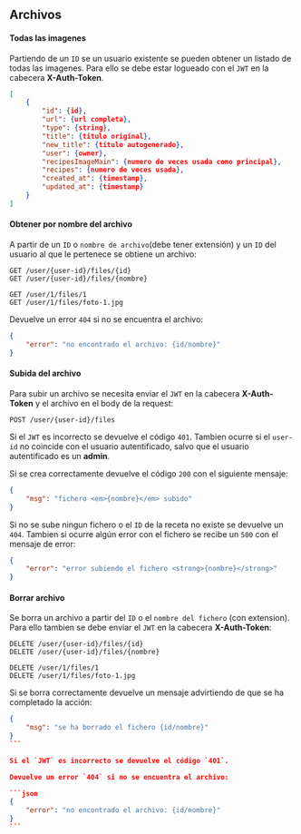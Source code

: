 ## Archivos

#### Todas las imagenes

Partiendo de un `ID` se un usuario existente se pueden obtener un listado de todas las imagenes. Para ello se debe estar logueado con el `JWT` en la cabecera **X-Auth-Token**.

```json
[
    {
        "id": {id},
        "url": {url completa},
        "type": {string},
        "title": {titulo original},
        "new_title": {titulo autogenerado},
        "user": {owner},
        "recipesImageMain": {numero de veces usada como principal},
        "recipes": {numero de veces usada},
        "created_at": {timestamp},
        "updated_at": {timestamp}
    }
]
```

#### Obtener por nombre del archivo

A partir de un `ID` o `nombre de archivo`(debe tener extensión) y un `ID` del usuario al que le pertenece se obtiene un archivo:

```
GET /user/{user-id}/files/{id}
GET /user/{user-id}/files/{nombre}

GET /user/1/files/1
GET /user/1/files/foto-1.jpg
```

Devuelve un error `404` si no se encuentra el archivo:

```json
{
    "error": "no encontrado el archivo: {id/nombre}"
}
```

#### Subida del archivo

Para subir un archivo se necesita enviar el `JWT` en la cabecera **X-Auth-Token** y el archivo en el body de la request:

```
POST /user/{user-id}/files
```
Si el `JWT` es incorrecto se devuelve el código `401`. Tambien ocurre si el `user-id` no coincide con el usuario autentificado, salvo que el usuario autentificado es un **admin**.

Si se crea correctamente devuelve el código `200` con el siguiente mensaje:

```json
{
    "msg": "fichero <em>{nombre}</em> subido"
}
```

Si no se sube ningun fichero o el `ID` de la receta no existe se devuelve un `404`. Tambien si ocurre algún error con el fichero se recibe un `500` con el mensaje de error:

```json
{
    "error": "error subiendo el fichero <strong>{nombre}</strong>"
}
```

#### Borrar archivo

Se borra un archivo a partir del `ID` o el `nombre del fichero` (con extension). Para ello tambien se debe enviar el `JWT` en la cabecera **X-Auth-Token**:

```
DELETE /user/{user-id}/files/{id}
DELETE /user/{user-id}/files/{nombre}

DELETE /user/1/files/1
DELETE /user/1/files/foto-1.jpg
```

Si se borra correctamente devuelve un mensaje advirtiendo de que se ha completado la acción:

````json
{
    "msg": "se ha borrado el fichero {id/nombre}"
}
```

Si el `JWT` es incorrecto se devuelve el código `401`.

Devuelve un error `404` si no se encuentra el archivo:

```json
{
    "error": "no encontrado el archivo: {id/nombre}"
}
```
